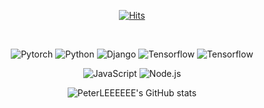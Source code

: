 <div align=center>


[![Hits](https://hits.seeyoufarm.com/api/count/incr/badge.svg?url=https%3A%2F%2Fgithub.com%2FPeterLEEEEEE%2FPeterLEEEEEE&count_bg=%23C47CB3&title_bg=%23555555&icon=tensorflow.svg&icon_color=%23E7E7E7&title=hits&edge_flat=true)](https://hits.seeyoufarm.com)

</div>




<!--
**PeterLEEEEEE/PeterLEEEEEE** is a ✨ _special_ ✨ repository because its `README.md` (this file) appears on your GitHub profile.

Here are some ideas to get you started:

- 🔭 I’m currently working on ...
- 🌱 I’m currently learning ...
- 👯 I’m looking to collaborate on ...
- 🤔 I’m looking for help with ...
- 💬 Ask me about ...
- 📫 How to reach me: ...
- 😄 Pronouns: ...
- ⚡ Fun fact: ...
-->
<div align="center">
  
  <br>

  
<p>
<img alt="Pytorch" src = "https://img.shields.io/badge/Pytorch-D00000?style=for-the-badge&logo=Pytorch&logoColor=white"/>
<img alt="Python" src = "https://img.shields.io/badge/fastapi-109989?style=for-the-badge&logo=FASTAPI&logoColor=white"/>
<img alt="Django" src = "https://img.shields.io/badge/Django-092E20?style=for-the-badge&logo=django&logoColor=green"/>
<img alt="Tensorflow" src = "https://img.shields.io/badge/TensorFlow-FF6F00?style=for-the-badge&logo=TensorFlow&logoColor=white"/>
<img alt="Tensorflow" src = "https://img.shields.io/badge/Keras-D00000?style=for-the-badge&logo=Keras&logoColor=white"/>

</p>
<p>
<img alt="JavaScript" src ="https://img.shields.io/badge/JavaScript-F7DF1E.svg?&style=for-the-badge&logo=JavaScript&logoColor=black"/>
<img alt="Node.js" src ="https://img.shields.io/badge/Node.js-339933.svg?&style=for-the-badge&logo=Node.js&logoColor=white"/>
</p>

![PeterLEEEEEE's GitHub stats](https://github-readme-stats.vercel.app/api?username=PeterLEEEEEE&show_icons=true&theme=radical)
